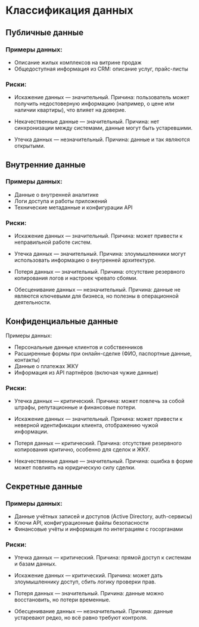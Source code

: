 # Классификация данных

## Публичные данные
### Примеры данных:
- Описание жилых комплексов на витрине продаж
- Общедоступная информация из CRM: описание услуг, прайс-листы

### Риски:
- Искажение данных — значительный.
Причина: пользователь может получить недостоверную информацию (например, о цене или наличии квартиры), что влияет на доверие.

- Некачественные данные — значительный.
Причина: нет синхронизации между системами, данные могут быть устаревшими.

- Утечка данных — незначительный.
Причина: данные и так являются открытыми.


## Внутренние данные
### Примеры данных:
- Данные о внутренней аналитике
- Логи доступа и работы приложений
- Технические метаданные и конфигурации API

### Риски:
- Искажение данных — значительный.
Причина: может привести к неправильной работе систем.

- Утечка данных — значительный.
Причина: злоумышленники могут использовать информацию о внутренней архитектуре.

- Потеря данных — значительный.
Причина: отсутствие резервного копирования логов и настроек чревато сбоями.

- Обесценивание данных — незначительный.
Причина: данные не являются ключевыми для бизнеса, но полезны в операционной деятельности.


## Конфиденциальные данные
Примеры данных:
- Персональные данные клиентов и собственников
- Расширенные формы при онлайн-сделке (ФИО, паспортные данные, контакты)
- Данные о платежах ЖКУ
- Информация из API партнёров (включая чужие данные)

### Риски:
- Утечка данных — критический.
Причина: может повлечь за собой штрафы, репутационные и финансовые потери.

- Искажение данных — значительный.
Причина: может привести к неверной идентификации клиента, отображению чужой информации.

- Потеря данных — критический.
Причина: отсутствие резервного копирования критично, особенно для сделок и ЖКУ.

- Некачественные данные — значительный.
Причина: ошибка в форме может повлиять на юридическую силу сделки.


## Секретные данные
### Примеры данных:
- Данные учётных записей и доступов (Active Directory, auth-сервисы)
- Ключи API, конфигурационные файлы безопасности
- Финансовые учёты и информация по интеграциям с госорганами

### Риски:
- Утечка данных — критический.
Причина: прямой доступ к системам и базам данных.

- Искажение данных — критический.
Причина: может дать злоумышленнику доступ, сбить логику проверки прав.

- Потеря данных — значительный.
Причина: данные можно восстановить, но потери временные.

- Обесценивание данных — незначительный.
Причина: данные устаревают редко, но всё равно требуют контроля.